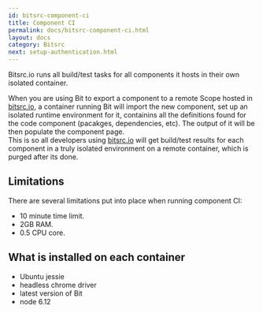 ```yaml
---
id: bitsrc-component-ci
title: Component CI
permalink: docs/bitsrc-component-ci.html
layout: docs
category: Bitsrc
next: setup-authentication.html
---
```


Bitsrc.io runs all build/test tasks for all components it hosts in their own isolated container.

When you are using Bit to export a component to a remote Scope hosted in [bitsrc.io](bitsrc.io), a container running Bit will import the new component, set up an isolated runtime environment for it, containins all the definitions found for the code component (pacakges, dependencies, etc). The output of it will be then populate the component page.  
This is so all developers using [bitsrc.io](bitsrc.io) will get build/test results for each component in a truly isolated environment on a remote container, which is purged after its done.

## Limitations

There are several limitations put into place when running component CI:

- 10 minute time limit.
- 2GB RAM.
- 0.5 CPU core.

## What is installed on each container

- Ubuntu jessie
- headless chrome driver
- latest version of Bit
- node 6.12
